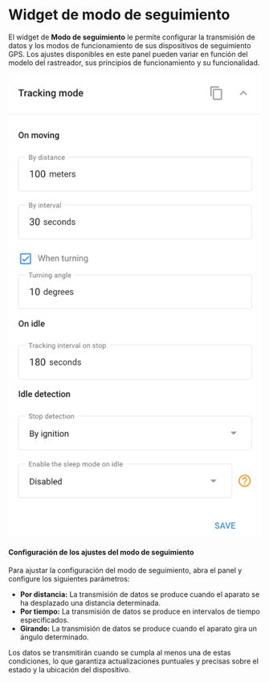 # Widget de modo de seguimiento

El widget de **Modo de seguimiento** le permite configurar la transmisión de datos y los modos de funcionamiento de sus dispositivos de seguimiento GPS. Los ajustes disponibles en este panel pueden variar en función del modelo del rastreador, sus principios de funcionamiento y su funcionalidad.

![image-20240815-182719.png](../../gua-del-usuario/dispositivos-y-ajustes/localizacin-y-desplazamiento/attachments/image-20240815-182719.png)

#### Configuración de los ajustes del modo de seguimiento

Para ajustar la configuración del modo de seguimiento, abra el panel y configure los siguientes parámetros:

* **Por distancia:** La transmisión de datos se produce cuando el aparato se ha desplazado una distancia determinada.
* **Por tiempo:** La transmisión de datos se produce en intervalos de tiempo especificados.
* **Girando:** La transmisión de datos se produce cuando el aparato gira un ángulo determinado.

Los datos se transmitirán cuando se cumpla al menos una de estas condiciones, lo que garantiza actualizaciones puntuales y precisas sobre el estado y la ubicación del dispositivo.
